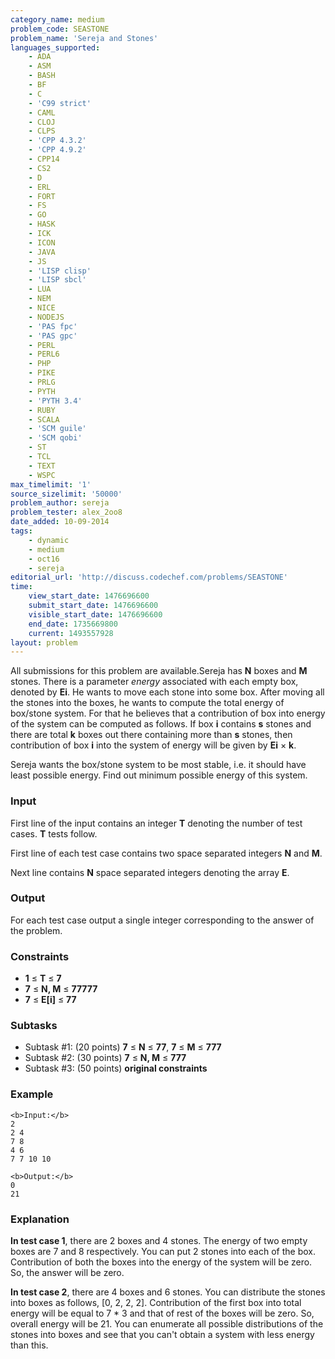 ```yaml
---
category_name: medium
problem_code: SEASTONE
problem_name: 'Sereja and Stones'
languages_supported:
    - ADA
    - ASM
    - BASH
    - BF
    - C
    - 'C99 strict'
    - CAML
    - CLOJ
    - CLPS
    - 'CPP 4.3.2'
    - 'CPP 4.9.2'
    - CPP14
    - CS2
    - D
    - ERL
    - FORT
    - FS
    - GO
    - HASK
    - ICK
    - ICON
    - JAVA
    - JS
    - 'LISP clisp'
    - 'LISP sbcl'
    - LUA
    - NEM
    - NICE
    - NODEJS
    - 'PAS fpc'
    - 'PAS gpc'
    - PERL
    - PERL6
    - PHP
    - PIKE
    - PRLG
    - PYTH
    - 'PYTH 3.4'
    - RUBY
    - SCALA
    - 'SCM guile'
    - 'SCM qobi'
    - ST
    - TCL
    - TEXT
    - WSPC
max_timelimit: '1'
source_sizelimit: '50000'
problem_author: sereja
problem_tester: alex_2oo8
date_added: 10-09-2014
tags:
    - dynamic
    - medium
    - oct16
    - sereja
editorial_url: 'http://discuss.codechef.com/problems/SEASTONE'
time:
    view_start_date: 1476696600
    submit_start_date: 1476696600
    visible_start_date: 1476696600
    end_date: 1735669800
    current: 1493557928
layout: problem
---
```

All submissions for this problem are available.Sereja has **N** boxes and **M** stones. There is a parameter _energy_ associated with each empty box, denoted by **Ei**. He wants to move each stone into some box. After moving all the stones into the boxes, he wants to compute the total energy of box/stone system. For that he believes that a contribution of box into energy of the system can be computed as follows. If box **i** contains **s** stones and there are total **k** boxes out there containing more than **s** stones, then contribution of box **i** into the system of energy will be given by **Ei** × **k**.

Sereja wants the box/stone system to be most stable, i.e. it should have least possible energy. Find out minimum possible energy of this system.

### Input

First line of the input contains an integer **T** denoting the number of test cases. **T** tests follow.

First line of each test case contains two space separated integers **N** and **M**.

Next line contains **N** space separated integers denoting the array **E**.

### Output

For each test case output a single integer corresponding to the answer of the problem.

### Constraints

- **1** ≤ **T** ≤ **7**
- **7** ≤ **N, M** ≤ **77777**
- **7** ≤ **E\[i\]** ≤ **77**

### Subtasks

- Subtask #1: (20 points) **7** ≤ **N** ≤ **77**, **7** ≤  **M** ≤ **777**
- Subtask #2: (30 points) **7** ≤ **N, M** ≤ **777**
- Subtask #3: (50 points) **original constraints**

### Example

```
<b>Input:</b>
2
2 4
7 8
4 6
7 7 10 10

<b>Output:</b>
0
21

```
### Explanation

**In test case 1**, there are 2 boxes and 4 stones. The energy of two empty boxes are 7 and 8 respectively. You can put 2 stones into each of the box. Contribution of both the boxes into the energy of the system will be zero. So, the answer will be zero.

**In test case 2**, there are 4 boxes and 6 stones. You can distribute the stones into boxes as follows, \[0, 2, 2, 2\]. Contribution of the first box into total energy will be equal to 7 \* 3 and that of rest of the boxes will be zero. So, overall energy will be 21. You can enumerate all possible distributions of the stones into boxes and see that you can't obtain a system with less energy than this.